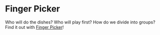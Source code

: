 # Finger Picker

Who will do the dishes? Who will play first? How do we divide into groups?
Find it out with [Finger Picker](https://princic-1837592.github.io/finger-picker/)!
